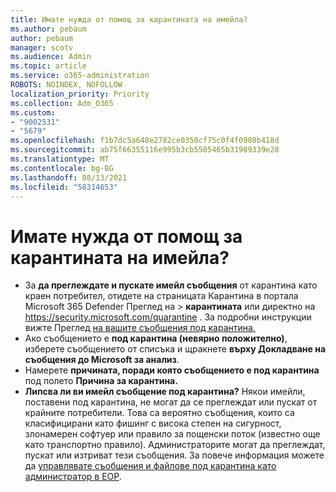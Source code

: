 ```yaml
---
title: Имате нужда от помощ за карантината на имейла?
ms.author: pebaum
author: pebaum
manager: scotv
ms.audience: Admin
ms.topic: article
ms.service: o365-administration
ROBOTS: NOINDEX, NOFOLLOW
localization_priority: Priority
ms.collection: Adm_O365
ms.custom:
- "9002531"
- "5679"
ms.openlocfilehash: f1b7dc5a648e2782ce0350cf75c0f4f0980b418d
ms.sourcegitcommit: ab75f66355116e995b3cb5505465b31989339e28
ms.translationtype: MT
ms.contentlocale: bg-BG
ms.lasthandoff: 08/13/2021
ms.locfileid: "58314653"
---
```

# <a name="need-help-with-email-quarantine"></a>Имате нужда от помощ за карантината на имейла?

- За **да преглеждате и пускате имейл съобщения** от  карантина като краен  потребител, отидете на страницата Карантина в портала Microsoft 365 Defender Преглед на \> **карантината** или директно на <https://security.microsoft.com/quarantine> . За подробни инструкции вижте Преглед [на вашите съобщения под карантина.](https://docs.microsoft.com/microsoft-365/security/office-365-security/find-and-release-quarantined-messages-as-a-user#view-your-quarantined-messages)
- Ако съобщението е **под карантина (невярно положително)**, изберете съобщението от списъка и щракнете **върху Докладване на съобщения до Microsoft за анализ**.
- Намерете **причината, поради която съобщението е под карантина** под полето **Причина за карантина.**
- **Липсва ли ви имейл съобщение под карантина?** Някои имейли, поставени под карантина, не могат да се преглеждат или пускат от крайните потребители. Това са вероятно съобщения, които са класифицирани като фишинг с висока степен на сигурност, злонамерен софтуер или правило за пощенски поток (известно още като транспортно правило). Администраторите могат да преглеждат, пускат или изтриват тези съобщения. За повече информация можете да [управлявате съобщения и файлове под карантина като администратор в EOP](https://docs.microsoft.com/microsoft-365/security/office-365-security/manage-quarantined-messages-and-files).
